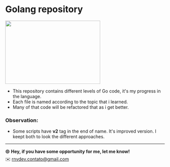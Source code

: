 # Golang repository

<img src="https://user-images.githubusercontent.com/45907874/89135636-4eb10c00-d505-11ea-9406-4eb75d1990ad.gif" height="200" width="300"/>


- This repository contains different levels of Go code, it's my progress in the language.
- Each file is named according to the topic that i learned.
- Many of that code will be refactored that as i get better.

### Observation:
- Some scripts have **v2** tag in the end of name. It's improved version. I keept both to look the different approaches.



---

🟢 **Hey, if you have some opportunity for me, let me know!**<br>
✉️ rnvdev.contato@gmail.com
